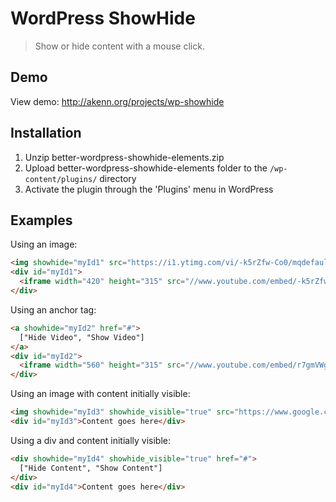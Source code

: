 # WordPress ShowHide

> Show or hide content with a mouse click.

## Demo
View demo: http://akenn.org/projects/wp-showhide

## Installation
1. Unzip better-wordpress-showhide-elements.zip
2. Upload better-wordpress-showhide-elements folder to the `/wp-content/plugins/` directory
3. Activate the plugin through the 'Plugins' menu in WordPress

## Examples

Using an image:

```html
<img showhide="myId1" src="https://i1.ytimg.com/vi/-k5rZfw-Co0/mqdefault.jpg" />
<div id="myId1">
  <iframe width="420" height="315" src="//www.youtube.com/embed/-k5rZfw-Co0" frameborder="0" allowfullscreen></iframe>
</div>
```

Using an anchor tag:

```html
<a showhide="myId2" href="#">
  ["Hide Video", "Show Video"]
</a>
<div id="myId2">
  <iframe width="560" height="315" src="//www.youtube.com/embed/r7gmVWgEpRc" frameborder="0" allowfullscreen></iframe>
</div>
```

Using an image with content initially visible:

```html
<img showhide="myId3" showhide_visible="true" src="https://www.google.com/images/srpr/logo11w.png" />
<div id="myId3">Content goes here</div>
```

Using a div and content initially visible:

```html
<div showhide="myId4" showhide_visible="true" href="#">
  ["Hide Content", "Show Content"]
</div>
<div id="myId4">Content goes here</div>
```
